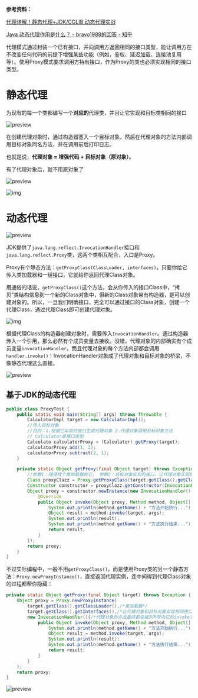 **参考资料：**

[代理详解！静态代理+JDK/CGLIB 动态代理实战](https://javaguide.cn/java/basis/proxy.html)

[Java 动态代理作用是什么？ - bravo1988的回答 - 知乎](https://www.zhihu.com/question/20794107/answer/658139129) 



代理模式通过封装一个已有接口，并向调用方返回相同的接口类型，能让调用方在不改变任何代码的前提下增强某些功能（例如，鉴权、延迟加载、连接池复用等）。使用Proxy模式要求调用方持有接口，作为Proxy的类也必须实现相同的接口类型。



# 静态代理

为现有的每一个类都编写一个**对应的**代理类，并且让它实现和目标类相同的接口

![preview](https://tangnameless-pic.oss-cn-beijing.aliyuncs.com/img/202203242117464.png)

在创建代理对象时，通过构造器塞入一个目标对象，然后在代理对象的方法内部调用目标对象同名方法，并在调用前后打印日志。

也就是说，**代理对象 = 增强代码 + 目标对象（原对象）**。

有了代理对象后，就不用原对象了

![preview](https://tangnameless-pic.oss-cn-beijing.aliyuncs.com/img/202203242117251.jpeg)



![img](https://pica.zhimg.com/80/v2-28223a1c03c1800052a5dfe4e6cb8c53_720w.jpg?source=1940ef5c)



# 动态代理

![preview](https://tangnameless-pic.oss-cn-beijing.aliyuncs.com/img/202203242117140.jpeg)

JDK提供了`java.lang.reflect.InvocationHandler`接口和`java.lang.reflect.Proxy`类，这两个类相互配合，入口是Proxy。

Proxy有个静态方法：`getProxyClass(ClassLoader, interfaces)`，只要你给它传入类加载器和一组接口，它就给你返回代理Class对象。

用通俗的话说，`getProxyClass()`这个方法，会从你传入的接口Class中，“拷贝”类结构信息到一个新的Class对象中，但新的Class对象带有构造器，是可以创建对象的。所以，一旦我们明确接口，完全可以通过接口的Class对象，创建一个代理Class，通过代理Class即可创建代理对象。

![img](https://tangnameless-pic.oss-cn-beijing.aliyuncs.com/img/202203242121130.jpeg)

根据代理Class的构造器创建对象时，需要传入`InvocationHandler`。通过构造器传入一个引用，那么必然有个成员变量去接收。没错，代理对象的内部确实有个成员变量`invocationHandler`，而且代理对象的每个方法内部都会调用`handler.invoke()`！InvocationHandler对象成了代理对象和目标对象的桥梁，不像静态代理这么直接。

![preview](https://tangnameless-pic.oss-cn-beijing.aliyuncs.com/img/202203242145053.jpeg)



## 基于JDK的动态代理

```java
public class ProxyTest {
	public static void main(String[] args) throws Throwable {
		CalculatorImpl target = new CalculatorImpl();
        //传入目标对象
        //目的：1.根据它实现的接口生成代理对象 2.代理对象调用目标对象方法
        // Calculator是接口类型
		Calculato calculatorProxy = (Calculator) getProxy(target);
		calculatorProxy.add(1, 2);
		calculatorProxy.subtract(2, 1);
	}

	private static Object getProxy(final Object target) throws Exception {
		//参数1：随便找个类加载器给它， 参数2：目标对象实现的接口，让代理对象实现相同接口
		Class proxyClazz = Proxy.getProxyClass(target.getClass().getClassLoader(), target.getClass().getInterfaces());
		Constructor constructor = proxyClazz.getConstructor(InvocationHandler.class);
		Object proxy = constructor.newInstance(new InvocationHandler() {
			@Override
			public Object invoke(Object proxy, Method method, Object[] args) throws Throwable {
				System.out.println(method.getName() + "方法开始执行...");
				Object result = method.invoke(target, args);
				System.out.println(result);
				System.out.println(method.getName() + "方法执行结束...");
				return result;
			}
		});
		return proxy;
	}
}
```

不过实际编程中，一般不用`getProxyClass()`，而是使用Proxy类的另一个静态方法：`Proxy.newProxyInstance()`，直接返回代理实例，连中间得到代理Class对象的过程都帮你隐藏：

```java
private static Object getProxy(final Object target) throws Exception {
    Object proxy = Proxy.newProxyInstance(
        target.getClass().getClassLoader(),/*类加载器*/
        target.getClass().getInterfaces(),/*让代理对象和目标对象实现相同接口*/
        new InvocationHandler(){/*代理对象的方法最终都会被JVM导向它的invoke方法*/
            public Object invoke(Object proxy, Method method, Object[] args) throws Throwable {
                System.out.println(method.getName() + "方法开始执行...");
                Object result = method.invoke(target, args);
                System.out.println(result);
                System.out.println(method.getName() + "方法执行结束...");
                return result;
            }
        }
    );
    return proxy;
}
```

![preview](https://tangnameless-pic.oss-cn-beijing.aliyuncs.com/img/202203242154855.jpeg)



